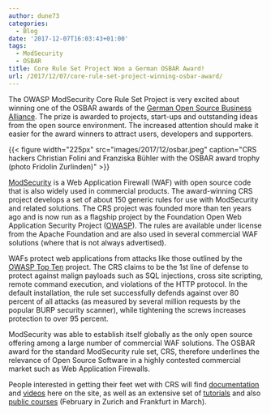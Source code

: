 ```yaml
---
author: dune73
categories:
  - Blog
date: '2017-12-07T16:03:43+01:00'
tags:
  - ModSecurity
  - OSBAR
title: Core Rule Set Project Won a German OSBAR Award!
url: /2017/12/07/core-rule-set-project-winning-osbar-award/
---
```



The OWASP ModSecurity Core Rule Set Project is very excited about winning one of the OSBAR awards of the [German Open Source Business Alliance](http://osb-alliance.de/). The prize is awarded to projects, start-ups and outstanding ideas from the open source environment. The increased attention should make it easier for the award winners to attract users, developers and supporters.

{{< figure width="225px" src="images/2017/12/osbar.jpeg" caption="CRS hackers Christian Folini and Franziska Bühler with the OSBAR award trophy (photo Fridolin Zurlinden)" >}}

[ModSecurity](https://www.modsecurity.org) is a Web Application Firewall (WAF) with open source code that is also widely used in commercial products. The award-winning CRS project develops a set of about 150 generic rules for use with ModSecurity and related solutions. The CRS project was founded more than ten years ago and is now run as a flagship project by the Foundation Open Web Application Security Project ([OWASP](https://owasp.org)). The rules are available under license from the Apache Foundation and are also used in several commercial WAF solutions (where that is not always advertised).

WAFs protect web applications from attacks like those outlined by the [OWASP Top Ten](https://github.com/OWASP/Top10/raw/master/2017/OWASP%20Top%2010-2017%20%28en%29.pdf) project. The CRS claims to be the 1st line of defense to protect against malign payloads such as SQL injections, cross site scripting, remote command execution, and violations of the HTTP protocol. In the default installation, the rule set successfully defends against over 80 percent of all attacks (as measured by several million requests by the popular BURP security scanner), while tightening the screws increases protection to over 95 percent.

ModSecurity was able to establish itself globally as the only open source offering among a large number of commercial WAF solutions. The OSBAR award for the standard ModSecurity rule set, CRS, therefore underlines the relevance of Open Source Software in a highly contested commercial market such as Web Application Firewalls.

People interested in getting their feet wet with CRS will find [documentation](https://coreruleset.org/installation/) and [videos](https://www.youtube.com/watch?v=eO9gBAmKS58) here on the site, as well as an extensive set of [tutorials](https://www.netnea.com/cms/apache-tutorials/) and also [public courses](https://www.feistyduck.com/training/modsecurity-training-course) (February in Zurich and Frankfurt in March).

